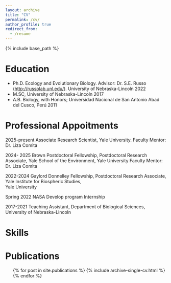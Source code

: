 ```yaml
---
layout: archive
title: "CV"
permalink: /cv/
author_profile: true
redirect_from:
  - /resume
---
```


{% include base_path %}

Education
======
* Ph.D. Ecology and Evolutionary Biology. Advisor: Dr. S.E. Russo (http://russolab.unl.edu/). University of Nebraska-Lincoln 2022 	
* M.SC, University of Nebraska-Lincoln 2017
* A.B. Biology, with Honors; Universidad Nacional de San Antonio Abad del Cusco, Perú 2011


Professional Appoitments
======
2025-present		Associate Research Scientist, Yale University.
                Faculty Mentor: Dr. Liza Comita

2024- 2025 	    Brown Postdoctoral Fellowship, Postdoctoral Research Associate, Yale School of the Environment, Yale University
                Faculty Mentor: Dr. Liza Comita

2022-2024	      Gaylord Donnelley Fellowship, Postdoctoral Research Associate, Yale Institute for Biospheric Studies,         
                Yale University 

Spring 2022			NASA Develop program Internship

2017-2021			  Teaching Assistant, Department of Biological Sciences, 
                University of Nebraska-Lincoln


Skills
======

Publications
======
  <ul>{% for post in site.publications %}
    {% include archive-single-cv.html %}
  {% endfor %}</ul>
  
  

  

